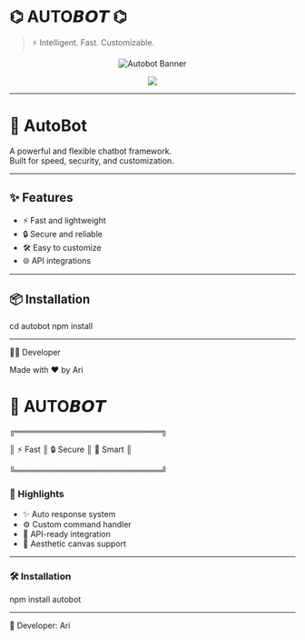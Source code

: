 
# ⌬ AUTO𝘽𝙊𝙏 ⌬

> ⚡ Intelligent. Fast. Customizable.

<p align="center">
  <img src="https://readme-typing-svg.demolab.com?font=JetBrains+Mono&size=26&duration=2800&pause=2000&color=00F5FF&center=true&vCenter=true&width=800&lines=AUTO+BOT;Your+Smart+Messenger+Assistant;Fast+%7C+Reliable+%7C+Customizable" alt="Autobot Banner"/>
</p>

<p align="center">
  <img src="https://capsule-render.vercel.app/api?type=waving&color=0:00f5ff,100:0077ff&height=150&section=footer&text=AUTO+BOT&fontSize=40&fontAlign=70&fontAlignY=40&animation=fadeIn&desc=Built+For+Efficiency&descAlign=70&descAlignY=70&fontColor=ffffff" />
</p>

---

# 🤖 AutoBot

A powerful and flexible chatbot framework.  
Built for speed, security, and customization.

---

## ✨ Features
- ⚡ Fast and lightweight  
- 🔒 Secure and reliable  
- 🛠️ Easy to customize  
- 🌐 API integrations  

---

## 📦 Installation

cd autobot
npm install


---

👨‍💻 Developer

Made with ❤️ by Ari



# 🌌 AUTO𝘽𝙊𝙏



 ╔══════════════════════════╗

║  ⚡ Fast     ║   🔒 Secure    ║    🤖 Smart            ║

 ╚══════════════════════════╝

### 🌟 Highlights
- ✨ Auto response system
- ⚙️ Custom command handler
- 📡 API-ready integration
- 🎨 Aesthetic canvas support

---

### 🛠 Installation

npm install autobot


---

👑 Developer: Ari
